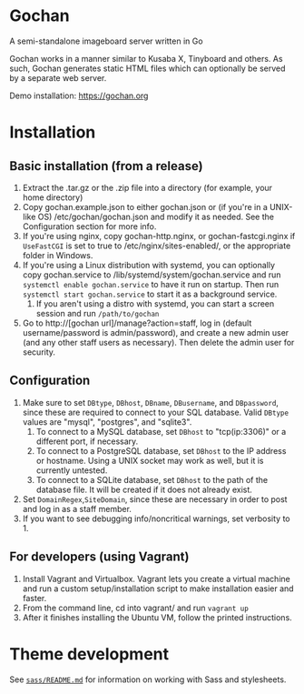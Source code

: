 Gochan
=======
A semi-standalone imageboard server written in Go

Gochan works in a manner similar to Kusaba X, Tinyboard and others. As such, Gochan generates static HTML files which can optionally be served by a separate web server.

Demo installation: https://gochan.org


# Installation

## Basic installation (from a release)
1. Extract the .tar.gz or the .zip file into a directory (for example, your home directory)
2. Copy gochan.example.json to either gochan.json or (if you're in a UNIX-like OS) /etc/gochan/gochan.json and modify it as needed. See the Configuration section for more info.
3. If you're using nginx, copy gochan-http.nginx, or gochan-fastcgi.nginx if `UseFastCGI` is set to true to /etc/nginx/sites-enabled/, or the appropriate folder in Windows.
4. If you're using a Linux distribution with systemd, you can optionally copy gochan.service to /lib/systemd/system/gochan.service and run `systemctl enable gochan.service` to have it run on startup. Then run `systemctl start gochan.service` to start it as a background service.
	1. If you aren't using a distro with systemd, you can start a screen session and run `/path/to/gochan`
5. Go to http://[gochan url]/manage?action=staff, log in (default username/password is admin/password), and create a new admin user (and any other staff users as necessary). Then delete the admin user for security.

## Configuration
1. Make sure to set `DBtype`, `DBhost`, `DBname`, `DBusername`, and `DBpassword`, since these are required to connect to your SQL database. Valid `DBtype` values are "mysql", "postgres", and "sqlite3".
	1. To connect to a MySQL database, set `DBhost` to "tcp(ip:3306)" or a different port, if necessary.
	2. To connect to a PostgreSQL database, set `DBhost` to the IP address or hostname. Using a UNIX socket may work as well, but it is currently untested.
	3. To connect to a SQLite database, set `DBhost` to the path of the database file. It will be created if it does not already exist.
2. Set `DomainRegex`,`SiteDomain`, since these are necessary in order to post and log in as a staff member.
3. If you want to see debugging info/noncritical warnings, set verbosity to 1.

## For developers (using Vagrant)
1. Install Vagrant and Virtualbox. Vagrant lets you create a virtual machine and run a custom setup/installation script to make installation easier and faster.
2. From the command line, cd into vagrant/ and run `vagrant up`
3. After it finishes installing the Ubuntu VM, follow the printed instructions.

# Theme development
See [`sass/README.md`](sass/README.md) for information on working with Sass and stylesheets.
